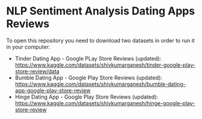 # NLP Sentiment Analysis Dating Apps Reviews
To open this repository you need to download two datasets in order to run it in your computer: 
- Tinder Dating App - Google PLay Store Reviews (updated): https://www.kaggle.com/datasets/shivkumarganesh/tinder-google-play-store-review/data
- Bumble Dating App - Google Play Store Reviews (updated): https://www.kaggle.com/datasets/shivkumarganesh/bumble-dating-app-google-play-store-review
- Hinge Dating App - Google Play Store Reviews (updated): https://www.kaggle.com/datasets/shivkumarganesh/hinge-google-play-store-review
